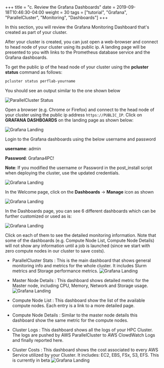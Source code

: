 +++
title = "c. Review the Grafana Dashboards"
date = 2019-09-18T10:46:30-04:00
weight = 30
tags = ["tutorial", "Grafana", "ParallelCluster", "Monitoring", "Dashboards"]
+++

In this section, you will review the Grafana Monitoring Dashboard that's created as part of your cluster.

After your cluster is created, you can just open a web-browser and connect to head node of your cluster using its public ip. A landing page will be presented to you with links to the Prometheus database service and the Grafana dashboards.

To get the public ip of the head node of your cluster using the **pcluster status** command as follows:

```bash
pcluster status perflab-yourname
```

You should see an output similar to the one shown below

![ParallelCluster Status](/images/monitoring/pc-head-ip.png)


Open a browser (e.g. Chrome or Firefox) and connect to the head node of your cluster using the public ip address `https://PUBLIC_IP`. Click on **GRAFANA DASHBOARDS** on the landing page as shown below:

![Grafana Landing](/images/monitoring/grafana-db-landing.png)


Login to the Grafana dashboards using the below username and password

**username**: admin

**Password**: Grafana4PC!

**Note**: If you modified the username or Password in the post_install script when deploying the cluster, use the updated credentials. 

![Grafana Landing](/images/monitoring/grafana-db-login.png)

In the Welcome page, click on the **Dashboards** -> **Manage** icon as shown

![Grafana Landing](/images/monitoring/grafana-db-db.png)

In the Dashboards page, you can see 6 different dashboards which can be further customized or used as is:

![Grafana Landing](/images/monitoring/grafana-db-db2.png)

Click on each of them to see the detailed monitoring information. Note that some of the dashboards (e.g. Compute Node List, Compute Node Details) will not show any information until a job is launched (since we start with zero compute nodes in our cluster to save costs). 

- ParallelCluster Stats : This is the main dashboard that shows general monitoring info and metrics for the whole cluster. It includes Slurm metrics and Storage performance metrics.
![Grafana Landing](/images/monitoring/grafana-db-pc-stats.png)

- Master Node Details : This dashboard shows detailed metric for the Master node, including CPU, Memory, Network and Storage usage.
![Grafana Landing](/images/monitoring/grafana-db-master.png)

- Compute Node List : This dashboard show the list of the available compute nodes. Each entry is a link to a more detailed page.

- Compute Node Details : Similar to the master node details this dashboard show the same metric for the compute nodes.

- Cluster Logs : This dashboard shows all the logs of your HPC Cluster. The logs are pushed by AWS ParallelCluster to AWS ClowdWatch Logs and finally reported here.

- Cluster Costs : This dashboard shows the cost associated to every AWS Service utilized by your Cluster. It includes: EC2, EBS, FSx, S3, EFS. This is currently in beta
![Grafana Landing](/images/monitoring/grafana-db-cluster-cost.png)


 










